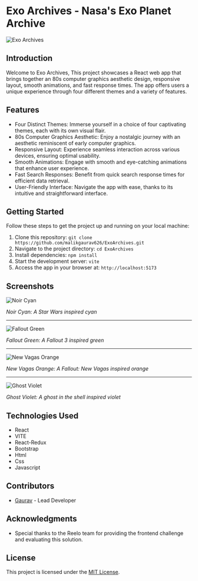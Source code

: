 # Exo Archives - Nasa's Exo Planet Archive

![Exo Archives](https://i.ibb.co/FVxcQgb/faviconexoarchives2.png)

## Introduction

Welcome to Exo Archives, This project showcases a React web app that brings together an 80s computer graphics aesthetic design, responsive layout, smooth animations, and fast response times. The app offers users a unique experience through four different themes and a variety of features.

## Features

- Four Distinct Themes: Immerse yourself in a choice of four captivating themes, each with its own visual flair.
- 80s Computer Graphics Aesthetic: Enjoy a nostalgic journey with an aesthetic reminiscent of early computer graphics.
- Responsive Layout: Experience seamless interaction across various devices, ensuring optimal usability.
- Smooth Animations: Engage with smooth and eye-catching animations that enhance user experience.
- Fast Search Responses: Benefit from quick search response times for efficient data retrieval.
- User-Friendly Interface: Navigate the app with ease, thanks to its intuitive and straightforward interface.

## Getting Started

Follow these steps to get the project up and running on your local machine:

1. Clone this repository: `git clone https://github.com/malikgaurav626/ExoArchives.git`
2. Navigate to the project directory: `cd ExoArchives`
3. Install dependencies: `npm install`
4. Start the development server: `vite`
5. Access the app in your browser at: `http://localhost:5173`

## Screenshots

![Noir Cyan](https://i.ibb.co/Nx60SQt/image.png)

*Noir Cyan: A Star Wars inspired cyan*

---
![Fallout Green](https://i.ibb.co/2Kfg0mK/image.png)

*Fallout Green: A Fallout 3 inspired green*

---
![New Vagas Orange](https://i.ibb.co/6tYZdXq/image.png)

*New Vagas Orange: A Fallout: New Vagas inspired orange*

---
![Ghost Violet](https://i.ibb.co/RhNXnBr/image.png)

*Ghost Violet: A ghost in the shell inspired violet*

## Technologies Used

- React
- VITE
- React-Redux
- Bootstrap
- Html
- Css
- Javascript

## Contributors

- [Gaurav](https://github.com/malikgaurav626) - Lead Developer

## Acknowledgments

- Special thanks to the Reelo team for providing the frontend challenge and evaluating this solution.

## License

This project is licensed under the [MIT License](LICENSE).
